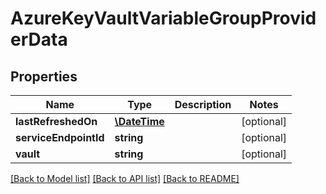 # AzureKeyVaultVariableGroupProviderData

## Properties
Name | Type | Description | Notes
------------ | ------------- | ------------- | -------------
**lastRefreshedOn** | [**\DateTime**](\DateTime.md) |  | [optional] 
**serviceEndpointId** | **string** |  | [optional] 
**vault** | **string** |  | [optional] 

[[Back to Model list]](../README.md#documentation-for-models) [[Back to API list]](../README.md#documentation-for-api-endpoints) [[Back to README]](../README.md)


